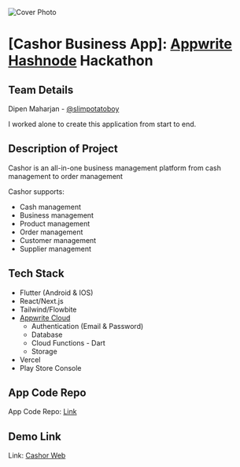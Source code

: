 

![Cover Photo](https://cashor.vercel.app/cover.png)


# [Cashor Business App]: [Appwrite](https://appwrite.io) [Hashnode](https://hashnode.com) Hackathon

## Team Details

Dipen Maharjan - [@slimpotatoboy](https://twitter.com/slimpotatoboy)

I worked alone to create this application from start to end.

## Description of Project

Cashor is an all-in-one business management platform from cash management to order management

Cashor supports:
- Cash management
- Business management
- Product management
- Order management
- Customer management
- Supplier management

## Tech Stack

- Flutter (Android & IOS)
- React/Next.js
- Tailwind/Flowbite
- [Appwrite Cloud](https://cloud.appwrite.io/)
    - Authentication (Email & Password)
    - Database
    - Cloud Functions - Dart
    - Storage
- Vercel
- Play Store Console

## App Code Repo

App Code Repo: [Link](https://github.com/slimpotatoboy/cashor_app)

## Demo Link

Link: [Cashor Web](https://cashor.vercel.app/)